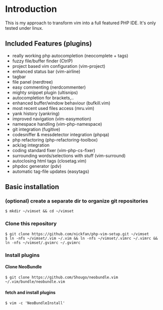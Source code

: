 # Introduction
This is my approach to transform vim into a full featured PHP IDE. It's only tested under linux.

## Included Features (plugins)

* really working php autocompletion (neocomplete + tags)
* fuzzy file/buffer finder (CtrlP)
* project based vim configuration (vim-project)
* enhanced status bar (vim-airline)
* tagbar
* file panel (nerdtree)
* easy commenting (nerdcommenter)
* mighty snippet plugin (ultisnips)
* autocompletion for brackets,..
* enhanced buffer/window behaviour (bufkill.vim)
* most recent used files access (mru.vim)
* yank history (yankring)
* improved navigation (vim-easymotion)
* namespace handling (vim-php-namespace)
* git integration (fugitive)
* codesniffer & messdetector integration (phpqa)
* php refactoring (php-refactoring-toolbox)
* ack/ag integration
* coding standard fixer (vim-php-cs-fixer)
* surrounding words/selections with stuff (vim-surround)
* autoclosing html tags (closetag.vim)
* phpdoc generator (pdv)
* automatic tag-file updates (easytags)


## Basic installation

### (optional) create a separate dir to organize git repositories

```
$ mkdir ~/vimset && cd ~/vimset
```

### Clone this repository
```
$ git clone https://github.com/nickfan/php-vim-setup.git ~/vimset
$ ln -nfs ~/vimset/.vim ~/.vim && ln -nfs ~/vimset/.vimrc ~/.vimrc && ln -nfs ~/vimset/.gvimrc ~/.gvimrc
```

### Install plugins
#### Clone NeoBundle
```
$ git clone https://github.com/Shougo/neobundle.vim ~/.vim/bundle/neobundle.vim
```
#### fetch and install plugins

```
$ vim -c 'NeoBundleInstall'
```

